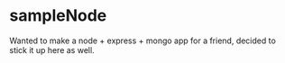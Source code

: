 sampleNode
==========

Wanted to make a node + express + mongo app for a friend, decided to stick it up here as well.
